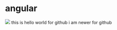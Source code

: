 # angular
[![](https://jitpack.io/v/nuwankodi/Hello-World-Library.svg)](https://jitpack.io/#nuwankodi/Hello-World-Library)
this is hello world for github
i am newer for github
